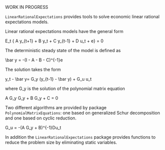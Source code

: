WORK IN PROGRESS

``LinearRationalExpectations`` provides tools to solve economic linear
rational expectations models.

Linear rational expectations models have the general form

E_t \{ A y_{t+1} + B y_t + C y_{t-1} + D u_t + e\} = 0

The deterministic steady state of the model is defined as

\bar y = -(I - A - B - C)^{-1}e

The solution takes the form

y_t - \bar y= G_y (y_{t-1} - \bar y) + G_u u_t

where G_y  is the solution of the polynomial matrix equation

A G_y G_y + B G_y + C = 0

Two different algorithms are provided by package
``PolynomialMatrixEquations``:
one based on generalized Schur decomposition and one based on cyclic
reduction.

G_u = -(A G_y + B)^{-1}Du_t

In addition the ``LinearRationalExpectations`` package provides
functions to reduce the problem size by eliminating static variables.
